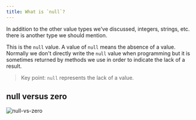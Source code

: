 ```yaml
---
title: What is `null`?
---
```


In addition to the other value types we've discussed, integers, strings, etc.
there is another type we should mention.

This is the `null` value. A value of `null` means the absence of a value.
Normally we don't directly write the `null` value when programming but it is
sometimes returned by methods we use in order to indicate the lack of a result.

> Key point: `null` represents the lack of a value.

## null versus zero

![null-vs-zero](./assets/null-vs-zero.png)
